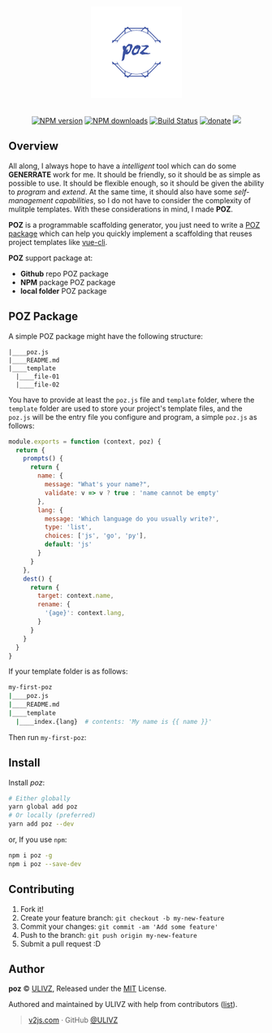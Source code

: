 <p align="center">
<img src=".media/poz.png" width="180" />
</p>

<p align="center">
<br>
<a href="https://npmjs.com/package/poz"><img src="https://img.shields.io/npm/v/poz.svg?style=flat" alt="NPM version"></a> 
<a href="https://npmjs.com/package/poz"><img src="https://img.shields.io/npm/dm/poz.svg?style=flat" alt="NPM downloads"></a> 
<a href="https://circleci.com/gh/ulivz/poz"><img src="https://img.shields.io/circleci/project/ulivz/poz/master.svg?style=flat" alt="Build Status"></a> 
<a href="https://github.com/ulivz/donate"><img src="https://img.shields.io/badge/$-donate-ff69b4.svg?maxAge=2592000&amp;style=flat" alt="donate"></a> 
<a href="https://codecov.io/gh/ulivz/poz" alt="codecov"> <img src="https://codecov.io/gh/ulivz/poz/branch/master/graph/badge.svg?maxAge=2592000&amp;style=flat"></img> </a>
</p>


## Overview

All along, I always hope to have a _intelligent_ tool which can do some __GENERRATE__ work for me. It should be friendly, so it should be as simple as possible to use. It should be flexible enough, so it should be given the ability to _program_ and _extend_. At the same time, it should also have some _self-management capabilities_, so I do not have to consider the complexity of mulitple templates. With these considerations in mind, I made **POZ**.

__POZ__ is a programmable scaffolding generator, you just need to write a [POZ package](#poz-package) which can help you quickly implement a scaffolding that reuses project templates like [vue-cli](https://github.com/vuejs/vue-cli).

**POZ** support package at:

- __Github__ repo POZ package
- __NPM__ package POZ package
- __local folder__ POZ package

## POZ Package

A simple POZ package might have the following structure:

```
|____poz.js
|____README.md
|____template
  |____file-01
  |____file-02
```

You have to provide at least the `poz.js` file and `template` folder, where the `template` folder are used to store your project's template files, and the `poz.js` will be the entry file you configure and program, a simple `poz.js` as follows:

```js
module.exports = function (context, poz) {
  return {
    prompts() {
      return {
        name: {
          message: "What's your name?",
          validate: v => v ? true : 'name cannot be empty'
        },
        lang: {
          message: 'Which language do you usually write?',
          type: 'list',
          choices: ['js', 'go', 'py'],
          default: 'js'
        }
      }
    },
    dest() {
      return {
        target: context.name,
        rename: {
          '{age}': context.lang,
        }
      }
    }
  }
}
```

If your template folder is as follows:

```bash
my-first-poz
|____poz.js
|____README.md
|____template
  |____index.{lang}  # contents: 'My name is {{ name }}'
```

Then run `my-first-poz`:




## Install

Install _poz_:

```bash
# Either globally
yarn global add poz
# Or locally (preferred)
yarn add poz --dev
```

or, If you use `npm`:

```bash
npm i poz -g
npm i poz --save-dev
```

## Contributing

1. Fork it!
2. Create your feature branch: `git checkout -b my-new-feature`
3. Commit your changes: `git commit -am 'Add some feature'`
4. Push to the branch: `git push origin my-new-feature`
5. Submit a pull request :D

## Author

**poz** © [ULIVZ](https://github.com/ulivz), Released under the [MIT](./LICENSE) License.

Authored and maintained by ULIVZ with help from contributors ([list](https://github.com/ulivz/poz/contributors)).

> [v2js.com](http://v2js.com) · GitHub [@ULIVZ](https://github.com/ulivz)
